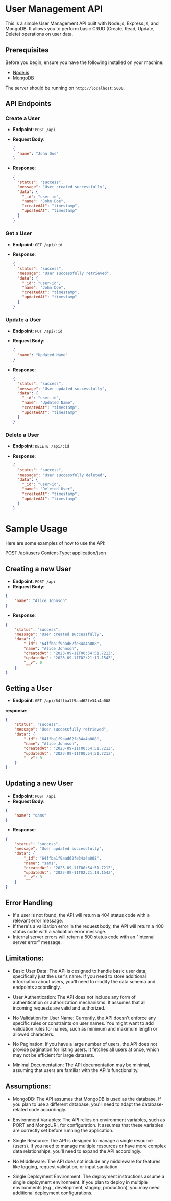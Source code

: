 # User Management API

This is a simple User Management API built with Node.js, Express.js, and MongoDB. It allows you to perform basic CRUD (Create, Read, Update, Delete) operations on user data.


## Prerequisites

Before you begin, ensure you have the following installed on your machine:

- [Node.js](https://nodejs.org/)
- [MongoDB](https://www.mongodb.com/try/download/community)




The server should be running on `http://localhost:5000`.



## API Endpoints

### Create a User

- **Endpoint**: `POST /api`

- **Request Body**:

  ```json
  {
    "name": "John Doe"
  }
  ```

- **Response**:

  ```json
  {
    "status": "success",
    "message": "User created successfully",
    "data": {
      "_id": "user-id",
      "name": "John Doe",
      "createdAt": "timestamp",
      "updatedAt": "timestamp"
    }
  }
  ```


### Get a User

- **Endpoint**: `GET /api/:id`
- **Response**:

  ```json
  {
    "status": "success",
    "message": "User successfully retrieved",
    "data": {
      "_id": "user-id",
      "name": "John Doe",
      "createdAt": "timestamp",
      "updatedAt": "timestamp"
    }
  }
  ```


### Update a User

- **Endpoint**: `PUT /api/:id`
- **Request Body**:

  ```json
  {
    "name": "Updated Name"
  }
  ```

- **Response**:

  ```json
  {
    "status": "success",
    "message": "User updated successfully",
    "data": {
      "_id": "user-id",
      "name": "Updated Name",
      "createdAt": "timestamp",
      "updatedAt": "timestamp"
    }
  }
  ```


### Delete a User

- **Endpoint**: `DELETE /api/:id`
- **Response**:

  ```json
  {
    "status": "success",
    "message": "User successfully deleted",
    "data": {
      "_id": "user-id",
      "name": "Deleted User",
      "createdAt": "timestamp",
      "updatedAt": "timestamp"
    }
  }
  ```



# Sample Usage
Here are some examples of how to use the API:


POST /api/users
Content-Type: application/json

## Creating a new User

- **Endpoint**: `POST /api`
- **Request Body**:

```json
{
    "name": "Alice Johnson"
}
```

- **Response**:
```json
{
    "status": "success",
    "message": "User created successfully",
    "data": {
        "_id": "64ffba1f9aad62fe34a4a008",
        "name": "Alice Johnson",
        "createdAt": "2023-09-11T00:54:51.721Z",
        "updatedAt": "2023-09-11T02:21:19.154Z",
        "__v": 0
    }
}
```

## Getting a User

- **Endpoint**: `GET /api/64ffba1f9aad62fe34a4a008`

**response**:
```json
{
    "status": "success",
    "message": "User successfully retrieved",
    "data": {
        "_id": "64ffba1f9aad62fe34a4a008",
        "name": "Alice Johnson",
        "createdAt": "2023-09-11T00:54:51.721Z",
        "updatedAt": "2023-09-11T00:54:51.721Z",
        "__v": 0
    }
}
```

## Updating a new User

- **Endpoint**: `POST /api`
- **Request Body**:

```json
{
    "name": "sams"
}
```

- **Response**:
```json
{
    "status": "success",
    "message": "User updated successfully",
    "data": {
        "_id": "64ffba1f9aad62fe34a4a008",
        "name": "sams",
        "createdAt": "2023-09-11T00:54:51.721Z",
        "updatedAt": "2023-09-11T02:21:19.154Z",
        "__v": 0
    }
}
```







## Error Handling

- If a user is not found, the API will return a 404 status code with a relevant error message.
- If there's a validation error in the request body, the API will return a 400 status code with a validation error message.
- Internal server errors will return a 500 status code with an "Internal server error" message.



## Limitations:

- Basic User Data: The API is designed to handle basic user data, specifically just the user's name. If you need to store additional information about users, you'll need to modify the data schema and endpoints accordingly.

- User Authentication: The API does not include any form of authentication or authorization mechanisms. It assumes that all incoming requests are valid and authorized.

- No Validation for User Name: Currently, the API doesn't enforce any specific rules or constraints on user names. You might want to add validation rules for names, such as minimum and maximum length or allowed characters.

- No Pagination: If you have a large number of users, the API does not provide pagination for listing users. It fetches all users at once, which may not be efficient for large datasets.

- Minimal Documentation: The API documentation may be minimal, assuming that users are familiar with the API's functionality.


## Assumptions:

- MongoDB: The API assumes that MongoDB is used as the database. If you plan to use a different database, you'll need to adapt the database-related code accordingly.

- Environment Variables: The API relies on environment variables, such as PORT and MongoURI, for configuration. It assumes that these variables are correctly set before running the application.

- Single Resource: The API is designed to manage a single resource (users). If you need to manage multiple resources or have more complex data relationships, you'll need to expand the API accordingly.

- No Middleware: The API does not include any middleware for features like logging, request validation, or input sanitation. 

- Single Deployment Environment: The deployment instructions assume a single deployment environment. If you plan to deploy in multiple environments (e.g., development, staging, production), you may need additional deployment configurations.